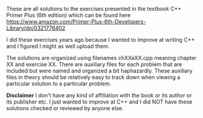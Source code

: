 These are all solutions to the exercises presented in the textbook
C++ Primer Plus (6th edition) which can be found here
https://www.amazon.com/Primer-Plus-6th-Developers-Library/dp/0321776402

I did these exercises years ago because I wanted to improve at writing C++
and I figured I might as well upload them.

The solutions are organized using filenames chXXeXX.cpp meaning chapter XX
and exercise XX. There are auxiliary files for each problem that
are included but were named and organized a bit haphazardly. These
auxiliary files in theory should be relatively easy to track down when
viewing a particular solution to a particular problem.

**Disclaimer**
I don't have any kind of affiliation with the book
or its author or its publisher etc. I just wanted to improve at C++
and I did NOT have these solutions checked or reviewed by anyone else.